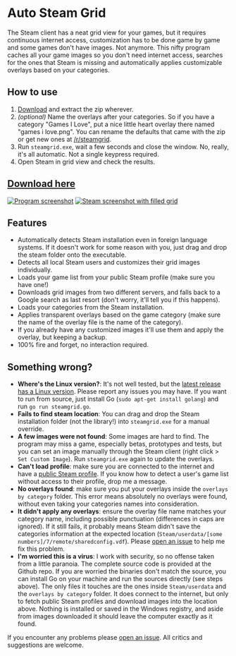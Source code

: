 Auto Steam Grid
===============


The Steam client has a neat grid view for your games, but it requires continuous internet access, customization has to be done game by game and some games don't have images. Not anymore. This nifty program caches all your game images so you don't need internet access, searches for the ones that Steam is missing and automatically applies customizable overlays based on your categories.

How to use
----------

1. [Download](https://github.com/boppreh/steamgrid/releases/download/v1.1.0-alpha/steamgrid.zip) and extract the zip wherever.
2. *(optional)* Name the overlays after your categories. So if you have a category "Games I Love", put a nice little heart overlay there named "games i love.png". You can rename the defaults that came with the zip or get new ones at [/r/steamgrid](http://www.reddit.com/r/steamgrid/wiki/overlays).
3. Run `steamgrid.exe`, wait a few seconds and close the window. No, really, it's all automatic. Not a single keypress required.
4. Open Steam in grid view and check the results.

[Download here](https://github.com/boppreh/steamgrid/releases/download/v1.1.0-alpha/steamgrid.zip)
---

[![Program screenshot](http://i.imgur.com/QgwSbcq.png)](https://github.com/boppreh/steamgrid/releases/download/v1.1.0-alpha/steamgrid.zip)
[![Steam screenshot with filled grid](http://i.imgur.com/abnqZ6C.png)](https://github.com/boppreh/steamgrid/releases/download/v1.1.0-alpha/steamgrid.zip)


Features
--------

- Automatically detects Steam installation even in foreign language systems. If
  it doesn't work for some reason with you, just drag and drop the steam folder
  onto the executable.
- Detects all local Steam users and customizes their grid images individually.
- Loads your game list from your public Steam profile (make sure you have one!)
- Downloads grid images from two different servers, and falls back to a Google
  search as last resort (don't worry, it'll tell you if this happens).
- Loads your categories from the Steam installation.
- Applies transparent overlays based on the game category (make sure the name
  of the overlay file is the name of the category).
- If you already have any customized images it'll use them and apply the
  overlay, but keeping a backup.
- 100% fire and forget, no interaction required.

Something wrong?
----------------

- **Where's the Linux version?**: It's not well tested, but the [latest release has a Linux version](https://github.com/boppreh/steamgrid/releases/download/v1.0.5/steamgrid-linux.zip). Please report any issues you may have. If you want to run from source, just install Go (`sudo apt-get install golang`) and run `go run steamgrid.go`.
- **Fails to find steam location**: You can drag and drop the Steam installation folder (not the library!) into `steamgrid.exe` for a manual override.
- **A few images were not found**: Some images are hard to find. The program may miss a game, especially betas, prototypes and tests, but you can set an image manually through the Steam client (right click > `Set Custom Image`). Run `steamgrid.exe` again to update the overlays.
- **Can't load profile**: make sure you are connected to the internet and have a [public Steam profile](http://steamcommunity.com/discussions/forum/1/864980009946155418/). If you know how to detect a user's game list without access to their profile, drop me a message.
- **No overlays found**: make sure you put your overlays inside the `overlays by category` folder. This error means absolutely no overlays were found, without even taking your categories names into consideration.
- **It didn't apply any overlays**: ensure the overlay file name matches your category name, including possible punctuation (differences in caps are ignored). If it still fails, it probably means Steam didn't save the categories information at the expected location (`Steam/userdata/[some numbers]/7/remote/sharedconfig.vdf`). Please [open an issue](https://github.com/boppreh/steamgrid/issues/new) to help me fix this problem.
- **I'm worried this is a virus**: I work with security, so no offense taken from a little paranoia. The complete source code is provided at the Github repo. If you are worried the binaries don't match the source, you can install Go on your machine and run the sources directly (see steps above). The only files it touches are the ones inside `Steam/userdata` and the `overlays by category` folder. It does connect to the internet, but only to fetch public Steam profiles and download images into the location above. Nothing is installed or saved in the Windows registry, and aside from images downloaded it should leave the computer exactly as it found.

If you encounter any problems please [open an issue](https://github.com/boppreh/steamgrid/issues/new). All critics and suggestions are welcome.
